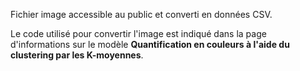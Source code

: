 ﻿Fichier image accessible au public et converti en données CSV.<p> </p>Le code utilisé pour convertir l'image est indiqué dans la page d'informations sur le modèle <strong>Quantification en couleurs à l'aide du clustering par les K-moyennes</strong>.
<!--HONumber=42-->

